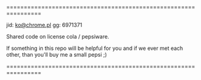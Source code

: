 
================================================================

jid: ko@chrome.pl
 gg: 6971371

Shared code on license cola / pepsiware.

If something in this repo will be helpful for you and if we 
ever met each other, than you'll buy me a small pepsi ;)

================================================================


